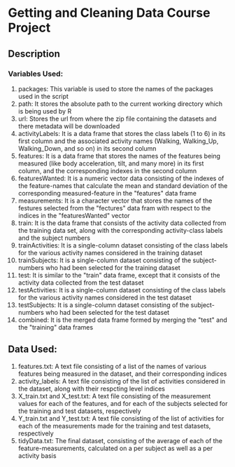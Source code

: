 # Getting and Cleaning Data Course Project


## Description

### Variables Used:

1. packages: This variable is used to store the names of the packages used in the script
2. path: It stores the absolute path to the current working directory which is being used by R
3. url: Stores the url from where the zip file containing the datasets and there metadata will be downloaded
4. activityLabels: It is a data frame that stores the class labels (1 to 6) in its first column and the associated activity names (Walking, Walking_Up, Walking_Down, and so on) in its second column
5. features: It is a data frame that stores the names of the features being measured (like body acceleration, tilt, and many more) in its first column, and the corresponding indexes in the second column
6. featuresWanted: It is a numeric vector data consisting of the indexes of the feature-names that calculate the mean and standard deviation of the corresponding measured-feature in the "features" data frame
7. measurements: It is a character vector that stores the names of the festures selected from the "fectures" data fram with respect to the indices in the "featuresWanted" vector
8. train: It is the data frame that consists of the activity data collected from the training data set, along with the corresponding activity-class labels and the subject numbers 
9. trainActivities: It is a single-column dataset consisting of the class labels for the various activity names considered in the training dataset
10. trainSubjects: It is a single-column dataset consisting of the subject-numbers who had been selected for the training dataset
11. test: It is similar to the "train" data frame, except that it consists of the activity data collected from the test dataset
12. testActivities: It is a single-column dataset consisting of the class labels for the various activity names considered in the test dataset
13. testSubjects: It is a single-column dataset consisting of the subject-numbers who had been selected for the test dataset
14. combined: It is the merged data frame formed by merging the "test" and the "training" data frames

## Data Used:

1. features.txt: A text file consisting of a list of the names of various features being measured in the dataset, and their corresponding indices
2. activity_labels: A text file consisting of the list of activities considered in the dataset, along with their respcting level indices
3. X_train.txt and X_test.txt: A text file consisting of the measurement values for each of the features, and for each of the subjects selected for the training and test datasets, respectively
4. Y_train.txt and Y_test.txt: A text file consisting of the list of activities for each of the measurements made for the training and test datasets, respectively
5. tidyData.txt: The final dataset, consisting of the average of each of the feature-measurements, calculated on a per subject as well as a per activity basis
